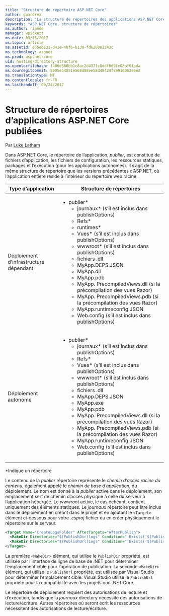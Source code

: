 ```yaml
---
title: "Structure de répertoire ASP.NET Core"
author: guardrex
description: "La structure de répertoires des applications ASP.NET Core publiées."
keywords: "ASP.NET Core, structure de répertoires"
ms.author: riande
manager: wpickett
ms.date: 03/15/2017
ms.topic: article
ms.assetid: e55eb131-d42e-4bf6-b130-fd626082243c
ms.technology: aspnet
ms.prod: asp.net-core
uid: hosting/directory-structure
ms.openlocfilehash: f406d866bb1c8ac2d4371c8ddf669fc08af0fada
ms.sourcegitcommit: 8005eb4051e568d88ee58d48424f39916052e6e2
ms.translationtype: MT
ms.contentlocale: fr-FR
ms.lasthandoff: 09/24/2017
---
```

# <a name="directory-structure-of-published-aspnet-core-apps"></a>Structure de répertoires d’applications ASP.NET Core publiées

Par [Luke Latham](https://github.com/guardrex)

Dans ASP.NET Core, le répertoire de l’application, *publier*, est constitué de fichiers d’application, les fichiers de configuration, les ressources statiques, packages et l’exécution (pour les applications autonomes). Il s’agit de la même structure de répertoire que les versions précédentes d’ASP.NET, où l’application entière réside à l’intérieur du répertoire web racine.

| Type d’application | Structure de répertoires |
| --- | --- |
| Déploiement d’infrastructure dépendant | <ul><li>publier\*<ul><li>journaux\* (s’il est inclus dans publishOptions)</li><li>Refs\*</li><li>runtimes\*</li><li>Vues\* (s’il est inclus dans publishOptions)</li><li>wwwroot\* (s’il est inclus dans publishOptions)</li><li>fichiers .dll</li><li>MyApp.DEPS.JSON</li><li>MyApp.dll</li><li>MyApp.pdb</li><li>MyApp. PrecompiledViews.dll (si la précompilation des vues Razor)</li><li>MyApp. PrecompiledViews.pdb (si la précompilation des vues Razor)</li><li>MyApp.runtimeconfig.JSON</li><li>Web.config (s’il est inclus dans publishOptions)</li></ul></li></ul> |
| Déploiement autonome | <ul><li>publier\*<ul><li>journaux\* (s’il est inclus dans publishOptions)</li><li>Refs\*</li><li>Vues\* (s’il est inclus dans publishOptions)</li><li>wwwroot\* (s’il est inclus dans publishOptions)</li><li>fichiers .dll</li><li>MyApp.DEPS.JSON</li><li>MyApp.exe</li><li>MyApp.pdb</li><li>MyApp. PrecompiledViews.dll (si la précompilation des vues Razor)</li><li>MyApp. PrecompiledViews.pdb (si la précompilation des vues Razor)</li><li>MyApp.runtimeconfig.JSON</li><li>Web.config (s’il est inclus dans publishOptions)</li></ul></li></ul> |
\*Indique un répertoire

Le contenu de la *publier* répertoire représente le *chemin d’accès racine du contenu*, également appelé le *chemin de base d’application*, du déploiement. Le nom est donné à la *publier* active dans le déploiement, son emplacement sert de chemin d’accès physique à celle du serveur à l’application hébergée. Le *wwwroot* active, le cas échéant, contient uniquement des éléments statiques. Le *journaux* répertoire peut être inclus dans le déploiement en créant dans le projet et en ajoutant le `<Target>` élément ci-dessous pour votre *.csproj* fichier ou en créer physiquement le répertoire sur le serveur.

```xml
<Target Name="CreateLogsFolder" AfterTargets="AfterPublish">
  <MakeDir Directories="$(PublishDir)logs" Condition="!Exists('$(PublishDir)logs')" />
  <MakeDir Directories="$(PublishUrl)Logs" Condition="!Exists('$(PublishUrl)Logs')" />
</Target>
```

La première `<MakeDir>` élément, qui utilise le `PublishDir` propriété, est utilisée par l’interface de ligne de base de .NET pour déterminer l’emplacement cible pour l’opération de publication. La seconde `<MakeDir>` élément, qui utilise le `PublishUrl` propriété, est utilisée par Visual Studio pour déterminer l’emplacement cible. Visual Studio utilise le `PublishUrl` propriété pour la compatibilité avec les projets non .NET Core.

Le répertoire de déploiement requiert des autorisations de lecture et d’exécution, tandis que la *journaux* directory nécessite des autorisations de lecture/écriture. Autres répertoires où seront écrit les ressources nécessitent des autorisations de lecture/écriture.
